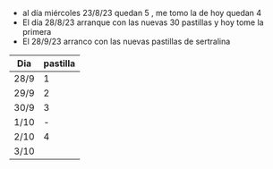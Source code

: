 - al día miércoles  23/8/23 quedan 5 , me tomo la de hoy quedan 4
- El día 28/8/23 arranque con las nuevas 30 pastillas y hoy tome la primera 
- El 28/9/23 arranco con las nuevas pastillas de sertralina

| Dia  | pastilla |
| ---- | -------- |
| 28/9 | 1        |
| 29/9 | 2        |
| 30/9 | 3        |
| 1/10 | -        |
| 2/10 | 4        |
| 3/10 |          |
